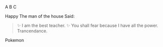 A
B
C

Happy
The man of the house Said:

>:sparkles: I am the best teacher. :sparkles:
> You shall fear because I have all the power.
> Trancendance.


Pokemon